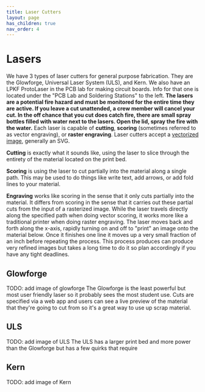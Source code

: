 ```yaml
---
title: Laser Cutters
layout: page
has_children: true
nav_order: 4
---
```


# Lasers

We have 3 types of laser cutters for general purpose fabrication. They are the Glowforge, Universal Laser System (ULS), and Kern. We also have an LPKF ProtoLaser in the PCB lab for making circuit boards. Info for that one is located under the "PCB Lab and Soldering Stations" to the left. **The lasers are a potential fire hazard and must be monitored for the entire time they are active. If you leave a cut unattended, a crew member will cancel your cut. In the off chance that you cut does catch fire, there are small spray bottles filled with water next to the lasers. Open the lid, spray the fire with the water.** Each laser is capable of **cutting**, **scoring** (sometimes referred to as vector engraving), or **raster engraving**. Laser cutters accept a [vectorized image](https://www.adobe.com/creativecloud/file-types/image/comparison/raster-vs-vector.html), generally an SVG. 

**Cutting** is exactly what it sounds like, using the laser to slice through the entirety of the material located on the print bed.

**Scoring** is using the laser to cut partially into the material along a single path. This may be used to do things like write text, add arrows, or add fold lines to your material.

**Engraving** works like scoring in the sense that it only cuts partially into the material. It differs from scoring in the sense that it carries out these partial cuts from the input of a rasterized image. While the laser travels directly along the specified path when doing vector scoring, it works more like a traditional printer when doing raster engraving. The laser moves back and forth along the x-axis, rapidly turning on and off to "print" an image onto the material below. Once it finishes one line it moves up a very small fraction of an inch before repeating the process. This process produces can produce very refined images but takes a long time to do it so plan accordingly if you have any tight deadlines. 

## Glowforge
TODO: add image of glowforge
The Glowforge is the least powerful but most user friendly laser so it probably sees the most student use. Cuts are specified via a web app and users can see a live preview of the material that they're going to cut from so it's a great way to use up scrap material.

## ULS
TODO: add image of ULS
The ULS has a larger print bed and more power than the Glowforge but has a few quirks that require 

## Kern
TODO: add image of Kern